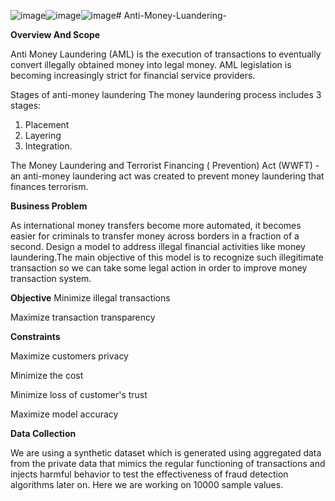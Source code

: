 ![image](https://github.com/AkshataSonawane/Anti-Money-Luandering-/assets/147258127/1956cf70-aa00-4222-94e7-e25b20074c84)![image](https://github.com/AkshataSonawane/Anti-Money-Luandering-/assets/147258127/bae87112-dbae-47ff-b4c1-56cdb6534fc1)![image](https://github.com/AkshataSonawane/Anti-Money-Luandering-/assets/147258127/cd377d6f-a606-4602-9541-c88df78fa12b)# Anti-Money-Luandering-

**Overview And Scope** 

Anti Money Laundering (AML) is the execution of transactions to eventually convert illegally obtained money into legal money. AML legislation is becoming increasingly strict for financial service providers.

Stages of anti-money laundering
The money laundering process includes 3 stages: 
1. Placement 
2. Layering
3. Integration.

The Money Laundering and Terrorist Financing ( Prevention) Act  (WWFT) - an anti-money laundering act was created to prevent money laundering that finances terrorism.

**Business Problem**

As international money transfers become more automated, it becomes easier for criminals to transfer money across borders in a fraction of a second. 
Design a model to address illegal financial activities like money laundering.The main objective of this model is to recognize such illegitimate transaction so we can take some legal action in order to improve money transaction system.

**Objective**
Minimize illegal transactions

Maximize transaction transparency 

**Constraints**

Maximize customers privacy

Minimize the cost

Minimize loss of customer's trust

Maximize model accuracy

**Data Collection**

  We are using a synthetic dataset which is generated using aggregated data from the private data that mimics the regular functioning of transactions and injects harmful behavior to test the effectiveness of fraud detection algorithms later on. Here we are working on 10000 sample values.


